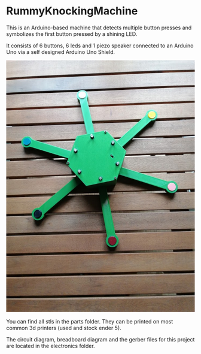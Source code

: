 # RummyKnockingMachine
 This is an Arduino-based machine that detects multiple button presses and symbolizes the first button pressed by a shining LED.
 
 It consists of 6 buttons, 6 leds and 1 piezo speaker connected to an Arduino Uno via a self designed Arduino Uno Shield.
 
![RummyKnockingMachine](/doc/pics/01.jpg)

You can find all stls in the parts folder. They can be printed on most common 3d printers (used and stock ender 5).

The circuit diagram, breadboard diagram and the gerber files for this project are located in the electronics folder.


